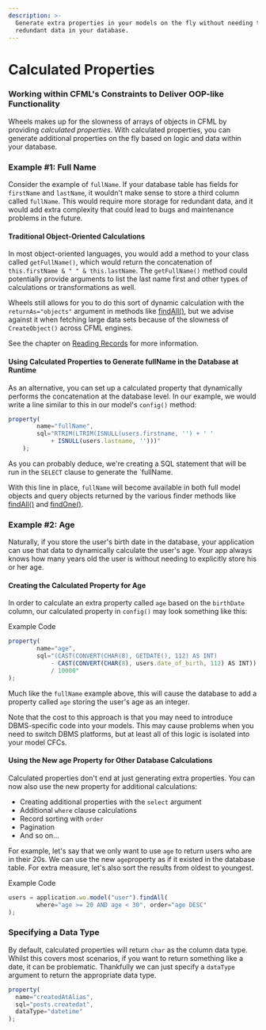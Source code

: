 ```yaml
---
description: >-
  Generate extra properties in your models on the fly without needing to store
  redundant data in your database.
---
```


# Calculated Properties

### Working within CFML's Constraints to Deliver OOP-like Functionality

Wheels makes up for the slowness of arrays of objects in CFML by providing _calculated properties_. With calculated properties, you can generate additional properties on the fly based on logic and data within your database.

### Example #1: Full Name

Consider the example of `fullName`. If your database table has fields for `firstName` and `lastName`, it wouldn't make sense to store a third column called `fullName`. This would require more storage for redundant data, and it would add extra complexity that could lead to bugs and maintenance problems in the future.

#### Traditional Object-Oriented Calculations

In most object-oriented languages, you would add a method to your class called `getFullName()`, which would return the concatenation of `this.firstName & " " & this.lastName`. The `getFullName()` method could potentially provide arguments to list the last name first and other types of calculations or transformations as well.

Wheels still allows for you to do this sort of dynamic calculation with the `returnAs="objects"` argument in methods like [findAll()](https://api.cfwheels.org/model.findall.html), but we advise against it when fetching large data sets because of the slowness of `CreateObject()` across CFML engines.

See the chapter on [Reading Records](https://guides.cfwheels.org/2.5.0/v/3.0.0-snapshot/database-interaction-through-models/reading-records) for more information.

#### Using Calculated Properties to Generate fullName in the Database at Runtime

As an alternative, you can set up a calculated property that dynamically performs the concatenation at the database level. In our example, we would write a line similar to this in our model's `config()` method:

```javascript
property(
        name="fullName",
        sql="RTRIM(LTRIM(ISNULL(users.firstname, '') + ' '
            + ISNULL(users.lastname, '')))"
    );
```

As you can probably deduce, we're creating a SQL statement that will be run in the `SELECT` clause to generate the \`fullName.

With this line in place, `fullName` will become available in both full model objects and query objects returned by the various finder methods like [findAll()](https://api.cfwheels.org/model.findall.html) and [findOne()](https://api.cfwheels.org/model.findone.html).

### Example #2: Age

Naturally, if you store the user's birth date in the database, your application can use that data to dynamically calculate the user's age. Your app always knows how many years old the user is without needing to explicitly store his or her age.

#### Creating the Calculated Property for Age

In order to calculate an extra property called `age` based on the `birthDate` column, our calculated property in `config()` may look something like this:

Example Code

```javascript
property(
        name="age",
        sql="(CAST(CONVERT(CHAR(8), GETDATE(), 112) AS INT)
            - CAST(CONVERT(CHAR(8), users.date_of_birth, 112) AS INT))
            / 10000"
);
```

Much like the `fullName` example above, this will cause the database to add a property called `age` storing the user's age as an integer.

Note that the cost to this approach is that you may need to introduce DBMS-specific code into your models. This may cause problems when you need to switch DBMS platforms, but at least all of this logic is isolated into your model CFCs.

#### Using the New age Property for Other Database Calculations

Calculated properties don't end at just generating extra properties. You can now also use the new property for additional calculations:

* Creating additional properties with the `select` argument
* Additional `where` clause calculations
* Record sorting with `order`
* Pagination
* And so on…

For example, let's say that we only want to use `age` to return users who are in their 20s. We can use the new `age`property as if it existed in the database table. For extra measure, let's also sort the results from oldest to youngest.

Example Code

```javascript
users = application.wo.model("user").findAll(
        where="age >= 20 AND age < 30", order="age DESC"
);
```

### Specifying a Data Type

By default, calculated properties will return `char` as the column data type. Whilst this covers most scenarios, if you want to return something like a date, it can be problematic. Thankfully we can just specify a `dataType` argument to return the appropriate data type.

```javascript
property(
  name="createdAtAlias", 
  sql="posts.createdat", 
  dataType="datetime"
);
```
